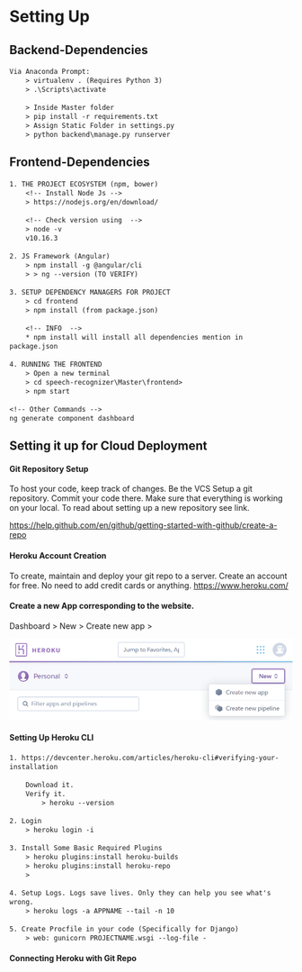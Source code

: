 # Setting Up

## Backend-Dependencies
```
Via Anaconda Prompt:
	> virtualenv . (Requires Python 3)
	> .\Scripts\activate

	> Inside Master folder
	> pip install -r requirements.txt
	> Assign Static Folder in settings.py
	> python backend\manage.py runserver

```

## Frontend-Dependencies
```
1. THE PROJECT ECOSYSTEM (npm, bower)
	<!-- Install Node Js -->
	> https://nodejs.org/en/download/

	<!-- Check version using  -->
	> node -v
	v10.16.3

2. JS Framework (Angular)
	> npm install -g @angular/cli
	> > ng --version (TO VERIFY)

3. SETUP DEPENDENCY MANAGERS FOR PROJECT
	> cd frontend
	> npm install (from package.json)

	<!-- INFO  -->
	* npm install will install all dependencies mention in package.json

4. RUNNING THE FRONTEND
	> Open a new terminal
	> cd speech-recognizer\Master\frontend>
	> npm start

<!-- Other Commands -->
ng generate component dashboard
```	

## Setting it up for Cloud Deployment

#### Git Repository Setup
To host your code, keep track of changes. Be the VCS
Setup a git repository. Commit your code there. Make sure that everything is working on your local. To read about setting up a new repository see link.

https://help.github.com/en/github/getting-started-with-github/create-a-repo


#### Heroku Account Creation
To create, maintain and deploy your git repo to a server.
Create an account for free. No need to add credit cards or anything.
https://www.heroku.com/


#### Create a new App corresponding to the website.
Dashboard > New > Create new app > 

![Heroku New App Page](documentations/images/heroku_start_new_app.png?raw=true "Heroku New App Page")


#### Setting Up Heroku CLI
```
1. https://devcenter.heroku.com/articles/heroku-cli#verifying-your-installation

	Download it.
	Verify it.
		> heroku --version

2. Login
	> heroku login -i

3. Install Some Basic Required Plugins
	> heroku plugins:install heroku-builds
	> heroku plugins:install heroku-repo
	> 

4. Setup Logs. Logs save lives. Only they can help you see what's wrong.
	> heroku logs -a APPNAME --tail -n 10

5. Create Procfile in your code (Specifically for Django)
	> web: gunicorn PROJECTNAME.wsgi --log-file -
```


#### Connecting Heroku with Git Repo